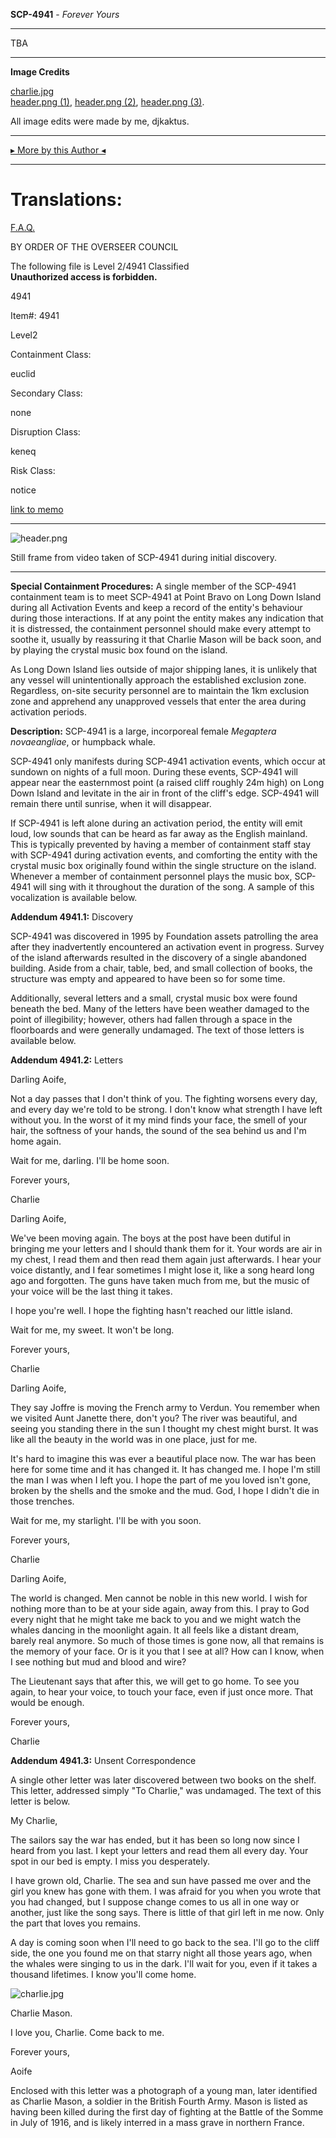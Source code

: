 **SCP-4941** - _Forever Yours_

* * *

TBA

* * *

**Image Credits**

[charlie.jpg](https://commons.wikimedia.org/wiki/File:Portrait_photograph_-_S._Wallis._Sydney_Harbour_Trust_staff_killed_in_action_in_WWI_(17207091545).jpg)  
[header.png (1)](https://commons.wikimedia.org/wiki/File:Sea_cliff,_Barbados_coast.jpg), [header.png (2)](https://commons.wikimedia.org/wiki/File:Humpback_whales_in_singing_position.jpg), [header.png (3)](https://commons.wikimedia.org/wiki/Category:Night_sky#/media/File:Eid_Gah_Milky_way.jpg).

All image edits were made by me, djkaktus.

* * *

[▸ More by this Author ◂](http://www.scp-wiki.net/djkaktus)

* * *

Translations:
=============

[F.A.Q.](http://www.scp-wiki.net/component:info-ayers)

BY ORDER OF THE OVERSEER COUNCIL

The following file is Level 2/4941 Classified  
**Unauthorized access is forbidden.**

4941

Item#: 4941

Level2

Containment Class:

euclid

Secondary Class:

none

Disruption Class:

keneq

Risk Class:

notice

[link to memo](http://www.scp-wiki.net/classification-committee-memo)  

* * *

![header.png](http://scp-wiki.wdfiles.com/local--files/scp-4941/header.png)

Still frame from video taken of SCP-4941 during initial discovery.

* * *

**Special Containment Procedures:** A single member of the SCP-4941 containment team is to meet SCP-4941 at Point Bravo on Long Down Island during all Activation Events and keep a record of the entity's behaviour during those interactions. If at any point the entity makes any indication that it is distressed, the containment personnel should make every attempt to soothe it, usually by reassuring it that Charlie Mason will be back soon, and by playing the crystal music box found on the island.

As Long Down Island lies outside of major shipping lanes, it is unlikely that any vessel will unintentionally approach the established exclusion zone. Regardless, on-site security personnel are to maintain the 1km exclusion zone and apprehend any unapproved vessels that enter the area during activation periods.

**Description:** SCP-4941 is a large, incorporeal female _Megaptera novaeangliae_, or humpback whale.

SCP-4941 only manifests during SCP-4941 activation events, which occur at sundown on nights of a full moon. During these events, SCP-4941 will appear near the easternmost point (a raised cliff roughly 24m high) on Long Down Island and levitate in the air in front of the cliff's edge. SCP-4941 will remain there until sunrise, when it will disappear.

If SCP-4941 is left alone during an activation period, the entity will emit loud, low sounds that can be heard as far away as the English mainland. This is typically prevented by having a member of containment staff stay with SCP-4941 during activation events, and comforting the entity with the crystal music box originally found within the single structure on the island. Whenever a member of containment personnel plays the music box, SCP-4941 will sing with it throughout the duration of the song. A sample of this vocalization is available below.

**Addendum 4941.1:** Discovery

SCP-4941 was discovered in 1995 by Foundation assets patrolling the area after they inadvertently encountered an activation event in progress. Survey of the island afterwards resulted in the discovery of a single abandoned building. Aside from a chair, table, bed, and small collection of books, the structure was empty and appeared to have been so for some time.

Additionally, several letters and a small, crystal music box were found beneath the bed. Many of the letters have been weather damaged to the point of illegibility; however, others had fallen through a space in the floorboards and were generally undamaged. The text of those letters is available below.

**Addendum 4941.2:** Letters

Darling Aoife,

Not a day passes that I don't think of you. The fighting worsens every day, and every day we're told to be strong. I don't know what strength I have left without you. In the worst of it my mind finds your face, the smell of your hair, the softness of your hands, the sound of the sea behind us and I'm home again.

Wait for me, darling. I'll be home soon.

Forever yours,

Charlie

  

Darling Aoife,

We've been moving again. The boys at the post have been dutiful in bringing me your letters and I should thank them for it. Your words are air in my chest, I read them and then read them again just afterwards. I hear your voice distantly, and I fear sometimes I might lose it, like a song heard long ago and forgotten. The guns have taken much from me, but the music of your voice will be the last thing it takes.

I hope you're well. I hope the fighting hasn't reached our little island.

Wait for me, my sweet. It won't be long.

Forever yours,

Charlie

  

Darling Aoife,

They say Joffre is moving the French army to Verdun. You remember when we visited Aunt Janette there, don't you? The river was beautiful, and seeing you standing there in the sun I thought my chest might burst. It was like all the beauty in the world was in one place, just for me.

It's hard to imagine this was ever a beautiful place now. The war has been here for some time and it has changed it. It has changed me. I hope I'm still the man I was when I left you. I hope the part of me you loved isn't gone, broken by the shells and the smoke and the mud. God, I hope I didn't die in those trenches.

Wait for me, my starlight. I'll be with you soon.

Forever yours,

Charlie

  

Darling Aoife,

The world is changed. Men cannot be noble in this new world. I wish for nothing more than to be at your side again, away from this. I pray to God every night that he might take me back to you and we might watch the whales dancing in the moonlight again. It all feels like a distant dream, barely real anymore. So much of those times is gone now, all that remains is the memory of your face. Or is it you that I see at all? How can I know, when I see nothing but mud and blood and wire?

The Lieutenant says that after this, we will get to go home. To see you again, to hear your voice, to touch your face, even if just once more. That would be enough.

Forever yours,

Charlie

**Addendum 4941.3:** Unsent Correspondence

A single other letter was later discovered between two books on the shelf. This letter, addressed simply "To Charlie," was undamaged. The text of this letter is below.

My Charlie,

The sailors say the war has ended, but it has been so long now since I heard from you last. I kept your letters and read them all every day. Your spot in our bed is empty. I miss you desperately.

I have grown old, Charlie. The sea and sun have passed me over and the girl you knew has gone with them. I was afraid for you when you wrote that you had changed, but I suppose change comes to us all in one way or another, just like the song says. There is little of that girl left in me now. Only the part that loves you remains.

A day is coming soon when I'll need to go back to the sea. I'll go to the cliff side, the one you found me on that starry night all those years ago, when the whales were singing to us in the dark. I'll wait for you, even if it takes a thousand lifetimes. I know you'll come home.

![charlie.jpg](http://scp-wiki.wdfiles.com/local--files/scp-4941/charlie.jpg)

Charlie Mason.

I love you, Charlie. Come back to me.

Forever yours,

Aoife

  

Enclosed with this letter was a photograph of a young man, later identified as Charlie Mason, a soldier in the British Fourth Army. Mason is listed as having been killed during the first day of fighting at the Battle of the Somme in July of 1916, and is likely interred in a mass grave in northern France.